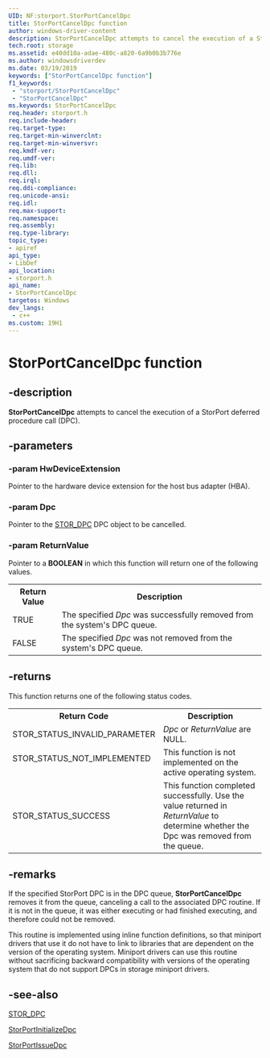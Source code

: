 ```yaml
---
UID: NF:storport.StorPortCancelDpc
title: StorPortCancelDpc function
author: windows-driver-content
description: StorPortCancelDpc attempts to cancel the execution of a StorPort deferred procedure call (DPC). 
tech.root: storage
ms.assetid: e40dd10a-adae-480c-a820-6a9b0b3b776e
ms.author: windowsdriverdev
ms.date: 03/19/2019
keywords: ["StorPortCancelDpc function"]
f1_keywords:
 - "storport/StorPortCancelDpc"
 - "StorPortCancelDpc"
ms.keywords: StorPortCancelDpc
req.header: storport.h
req.include-header:
req.target-type:
req.target-min-winverclnt:
req.target-min-winversvr:
req.kmdf-ver:
req.umdf-ver:
req.lib:
req.dll:
req.irql: 
req.ddi-compliance:
req.unicode-ansi:
req.idl:
req.max-support:
req.namespace:
req.assembly:
req.type-library: 
topic_type: 
- apiref
api_type: 
- LibDef
api_location:
- storport.h
api_name: 
- StorPortCancelDpc
targetos: Windows
dev_langs:
 - c++
ms.custom: 19H1
---
```


# StorPortCancelDpc function

## -description

**StorPortCancelDpc** attempts to cancel the execution of a StorPort deferred procedure call (DPC).

## -parameters

### -param HwDeviceExtension

Pointer to the hardware device extension for the host bus adapter (HBA).

### -param Dpc

Pointer to the [STOR_DPC](https://docs.microsoft.com/windows-hardware/drivers/ddi/storport/ns-storport-_stor_dpc) DPC object to be cancelled.

### -param ReturnValue

Pointer to a **BOOLEAN** in which this function will return one of the following values.

<table>
<tr>
  <th>Return Value</th>   <th>Description</th>
</tr>
<tr>
  <td>TRUE</td>
  <td>The specified <i>Dpc</i> was successfully removed from the system's DPC queue.</td>
</tr>
<tr>
  <td>FALSE</td>
  <td>The specified <i>Dpc</i> was not removed from the system's DPC queue.</td>
</tr>
</table>

## -returns

This function returns one of the following status codes.
<table>
<tr>
  <th>Return Code</th>   <th>Description</th>
</tr>
<tr>
  <td>STOR_STATUS_INVALID_PARAMETER</td>
  <td><i>Dpc</i> or <i>ReturnValue</i> are NULL.</td>
</tr>

<tr>
<td width="40%">
<dl>
<dt>STOR_STATUS_NOT_IMPLEMENTED</dt>
</dl>
</td>
<td width="60%">
This function is not implemented on the active operating system.
</td>
</tr>

<tr>
<td>STOR_STATUS_SUCCESS</td>
<td>This function completed successfully. Use the value returned in <i>ReturnValue</i> to determine whether the Dpc was removed from the queue.</td>
</tr>
</table>

## -remarks

If the specified StorPort DPC is in the DPC queue, **StorPortCancelDpc** removes it from the queue, canceling a call to the associated DPC routine. If it is not in the queue, it was either executing or had finished executing, and therefore could not be removed.

This routine is implemented using inline function definitions, so that miniport drivers that use it do not have to link to libraries that are dependent on the version of the operating system. Miniport drivers can use this routine without sacrificing backward compatibility with versions of the operating system that do not support DPCs in storage miniport drivers.

## -see-also

[STOR_DPC](https://docs.microsoft.com/windows-hardware/drivers/ddi/storport/ns-storport-_stor_dpc)

[StorPortInitializeDpc](https://docs.microsoft.com/windows-hardware/drivers/ddi/storport/nf-storport-storportinitializedpc)

[StorPortIssueDpc](https://docs.microsoft.com/windows-hardware/drivers/ddi/storport/nf-storport-storportissuedpc)

